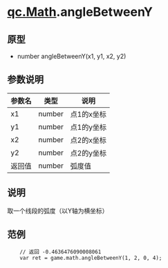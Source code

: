 # [qc.Math](README.md).angleBetweenY

## 原型
* number angleBetweenY(x1, y1, x2, y2)

## 参数说明
| 参数名 | 类型 | 说明 |
| ------------- | ------------- | -------------|
| x1 | number | 点1的x坐标 |
| y1 | number | 点1的y坐标 |
| x2 | number | 点2的x坐标 |
| y2 | number | 点2的y坐标 |
| 返回值 | number | 弧度值 |

## 说明
取一个线段的弧度（以Y轴为横坐标）

## 范例
````
    // 返回 -0.4636476090008061
    var ret = game.math.angleBetweenY(1, 2, 0, 4);
````
